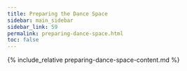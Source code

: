 ```yaml
---
title: Preparing the Dance Space
sidebar: main_sidebar
sidebar_link: 59
permalink: preparing-dance-space.html
toc: false
---
```


{% include_relative preparing-dance-space-content.md %}